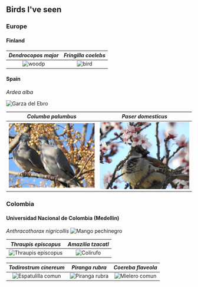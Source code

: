 ## Birds I've seen

### Europe

#### Finland 

*Dendrocopos major*             |  *Fringilla coelebs*
:-------------------------:|:-------------------------:
![woodp](./Images/DSCN5450.JPG)  |  ![bird](./Images/DSCN5425.JPG)

#### Spain

*Ardea alba* 

![Garza del Ebro](./Images/DSCN5843.JPG)

*Columba palumbus*             |  *Paser domesticus*
:-------------------------:|:-------------------------:
![Paloma](./Images/DSCN5939.JPG)  |  ![Paser](./Images/DSCN5951.JPG)


### Colombia

#### Universidad Nacional de Colombia (Medellin)

*Anthracothorax nigricollis*
![Mango pechinegro](./Images/DSCN0304.JPG)

*Thraupis episcopus*             |  *Amazilia tzacatl*
:-------------------------:|:-------------------------:
![Thraupis episcopus](./Images/DSCN0315.JPG)  |  ![Colirufo](./Images/DSCN0108.JPG)

*Todirostrum cinereum*             |  *Piranga rubra*  |  *Coereba flaveola* 
:-------------------------:|:-------------------------:|:-------------------------:
![Espatulilla comun](./Images/DSCN0181.JPG)  |  ![Piranga rubra](./Images/DSCN0884.JPG) | ![Mielero comun](./Images/DSCN1406.JPG)